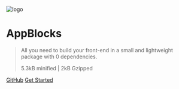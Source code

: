 
![logo](/media/appblocks_logo.png)
# AppBlocks

> All you need to build your front-end in a small and lightweight package with 0 dependencies.
>
> 5.3kB minified | 2kB Gzipped


[GitHub](https://github.com/AGTGreg/AppBlocks.git)
[Get Started](#introduction)